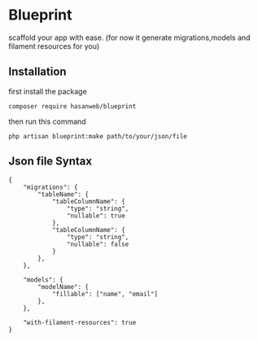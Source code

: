 # Blueprint
scaffold your app with ease. (for now it generate migrations,models and filament resources for you)

## Installation
first install the package 
```
composer require hasanweb/blueprint
```
then run this command
```
php artisan blueprint:make path/to/your/json/file
```

## Json file Syntax
```
{
    "migrations": {
        "tableName": {
            "tableColumnName": {
                "type": "string",
                "nullable": true
            },
            "tableColumnName": {
                "type": "string",
                "nullable": false
            }
        },
    },

    "models": {
        "modelName": {
            "fillable": ["name", "email"]
        },
    },

    "with-filament-resources": true
}
```

